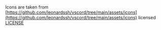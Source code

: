 Icons are taken from [https://github.com/leonardssh/vscord/tree/main/assets/icons](https://github.com/leonardssh/vscord/tree/main/assets/icons) licensed [LICENSE](./LICENSE)
